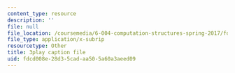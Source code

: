 ```yaml
---
content_type: resource
description: ''
file: null
file_location: /coursemedia/6-004-computation-structures-spring-2017/fdcd008e28d35cadaa505a60a3aeed09_y5gPFB6uiYA.vtt
file_type: application/x-subrip
resourcetype: Other
title: 3play caption file
uid: fdcd008e-28d3-5cad-aa50-5a60a3aeed09
---
```

